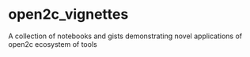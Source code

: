 # open2c_vignettes
A collection of notebooks and gists demonstrating novel applications of open2c ecosystem of tools

